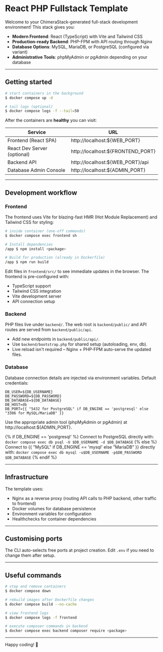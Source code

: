 # React PHP Fullstack Template

Welcome to your ChimeraStack-generated full-stack development environment! This stack gives you:

- **Modern Frontend**: React (TypeScript) with Vite and Tailwind CSS
- **Production-ready Backend**: PHP-FPM with API routing through Nginx
- **Database Options**: MySQL, MariaDB, or PostgreSQL (configured via variant)
- **Administrative Tools**: phpMyAdmin or pgAdmin depending on your database

---

## Getting started

```bash
# start containers in the background
$ docker compose up -d

# tail logs (optional)
$ docker compose logs -f --tail=50
```

After the containers are **healthy** you can visit:

| Service                     | URL                               |
| --------------------------- | --------------------------------- |
| Frontend (React SPA)        | http://localhost:${WEB_PORT}      |
| React Dev Server (optional) | http://localhost:${FRONTEND_PORT} |
| Backend API                 | http://localhost:${WEB_PORT}/api  |
| Database Admin Console      | http://localhost:${ADMIN_PORT}    |

---

## Development workflow

### Frontend

The frontend uses Vite for blazing-fast HMR (Hot Module Replacement) and Tailwind CSS for styling:

```bash
# inside container (one-off commands)
$ docker compose exec frontend sh

# Install dependencies
/app $ npm install <package>

# Build for production (already in Dockerfile)
/app $ npm run build
```

Edit files in `frontend/src/` to see immediate updates in the browser. The frontend is pre-configured with:

- TypeScript support
- Tailwind CSS integration
- Vite development server
- API connection setup

### Backend

PHP files live under `backend/`. The web root is `backend/public/` and API routes are served from `backend/public/api`.

- Add new endpoints in `backend/public/api/`.
- Use `backend/bootstrap.php` for shared setup (autoloading, env, db).
- Live reload isn't required – Nginx + PHP-FPM auto-serve the updated files.

### Database

Database connection details are injected via environment variables. Default credentials:

```
DB_USER=${DB_USERNAME}
DB_PASSWORD=${DB_PASSWORD}
DB_DATABASE=${DB_DATABASE}
DB_HOST=db
DB_PORT={{ "5432 for PostgreSQL" if DB_ENGINE == 'postgresql' else "3306 for MySQL/MariaDB" }}
```

Use the appropriate admin tool (phpMyAdmin or pgAdmin) at http://localhost:${ADMIN_PORT}.

{% if DB_ENGINE == 'postgresql' %}
Connect to PostgreSQL directly with: `docker compose exec db psql -U $DB_USERNAME -d $DB_DATABASE`
{% else %}
Connect to {{ "MySQL" if DB_ENGINE == 'mysql' else "MariaDB" }} directly with: `docker compose exec db mysql -u$DB_USERNAME -p$DB_PASSWORD $DB_DATABASE`
{% endif %}

---

## Infrastructure

The template uses:

- Nginx as a reverse proxy (routing API calls to PHP backend, other traffic to frontend)
- Docker volumes for database persistence
- Environment variables for configuration
- Healthchecks for container dependencies

---

## Customising ports

The CLI auto-selects free ports at project creation. Edit `.env` if you need to change them after setup.

---

## Useful commands

```bash
# stop and remove containers
$ docker compose down

# rebuild images after Dockerfile changes
$ docker compose build --no-cache

# view frontend logs
$ docker compose logs -f frontend

# execute composer commands in backend
$ docker compose exec backend composer require <package>
```

---

Happy coding! 🚀
